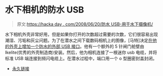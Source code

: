 # 水下相机的防水 USB

> 原文:[https://hacka day . com/2008/06/20/防水 USB-用于水下摄像机/](https://hackaday.com/2008/06/20/waterproof-usb-for-underwater-cameras/)

水下相机外壳非常好用，但是如果你打开的次数超过需要的次数，它们很容易出现潮湿、污垢和灰尘问题。为了在潜水之间下载数码相机上的图像，[马特]决定[在他的外壳上增加一个防水的外部 USB 接口](http://wetpixel.com/i.php/full/adding-usb-connectivity-to-your-u-w-housing/)。他有一个额外的 5 针闸门舱壁由 Ikelite(优秀的外壳制造商)安装。然后，他为相机连接了一根迷你 usb 电缆，并将标准 USB 端连接到频闪电缆上。在潜水过程中，端口用一个 o 型圈密封盖封闭。

*   [永久链接](http://wetpixel.com/i.php/full/adding-usb-connectivity-to-your-u-w-housing/)